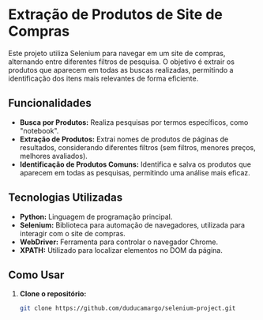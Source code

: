 # Extração de Produtos de Site de Compras

Este projeto utiliza Selenium para navegar em um site de compras, alternando entre diferentes filtros de pesquisa. O objetivo é extrair os produtos que aparecem em todas as buscas realizadas, permitindo a identificação dos itens mais relevantes de forma eficiente.

## Funcionalidades

- **Busca por Produtos:** Realiza pesquisas por termos específicos, como "notebook".
- **Extração de Produtos:** Extrai nomes de produtos de páginas de resultados, considerando diferentes filtros (sem filtros, menores preços, melhores avaliados).
- **Identificação de Produtos Comuns:** Identifica e salva os produtos que aparecem em todas as pesquisas, permitindo uma análise mais eficaz.

## Tecnologias Utilizadas

- **Python:** Linguagem de programação principal.
- **Selenium:** Biblioteca para automação de navegadores, utilizada para interagir com o site de compras.
- **WebDriver:** Ferramenta para controlar o navegador Chrome.
- **XPATH:** Utilizado para localizar elementos no DOM da página.

## Como Usar

1. **Clone o repositório:**

   ```bash
   git clone https://github.com/duducamargo/selenium-project.git
